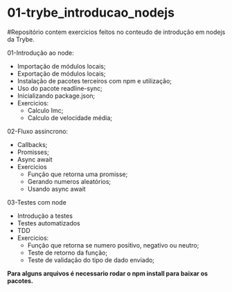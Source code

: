 # 01-trybe_introducao_nodejs

#Repositório contem exercicios feitos no conteudo de introdução em nodejs da Trybe.

01-Introdução ao node:
- Importação de módulos locais;
- Exportação de módulos locais;
- Instalação de pacotes terceiros com npm e utilização;
- Uso do pacote readline-sync;
- Inicializando package.json;
- Exercicios:
  - Calculo Imc;
  - Calculo de velocidade média;
 
02-Fluxo assincrono:
- Callbacks;
- Promisses;
- Async await
- Exercicios
  - Função que retorna uma promisse;
  - Gerando numeros aleatórios;
  - Usando async await

03-Testes com node
- Introdução a testes
- Testes automatizados
- TDD
- Exercicios:
  - Função que retorna se numero positivo, negativo ou neutro;
  - Teste de retorno da função;
  - Teste de validação do tipo de dado enviado;

**Para alguns arquivos é necessario rodar o npm install para baixar os pacotes.**
